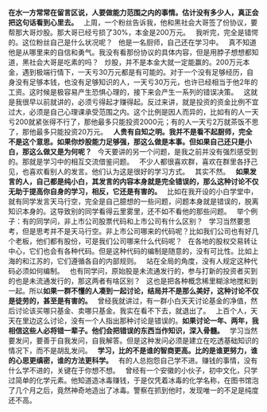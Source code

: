**在水一方常常在留言区说，人要做能力范围之内的事情。估计没有多少人，真正会把这句话看到心里去。**
 
上周，一个粉丝告诉我，他和黑社会大哥签了份协议，要帮那大哥炒股。那大哥已经亏损了30%，本金是200万元。
 
我听完，完全是错愕的。这位粉丝自己是什么状况呢？
 
他是一名厨师，自己还在学习中。
 
真不知道他是从哪里来的自信和勇气。我没有看那份协议的具体内容，但是用脖子想想都知道，黑社会大哥是吃素的吗？
 
炒股，并不是本金大就一定能赢的。200万元本金，遇到极端行情下，一天亏30万元都是有可能的。对于一个没有足够经历，自身没有足够本钱，也没有足够知识的人，一天亏30万元，也许已经相当于他2年的工资。这时候是极容易产生恐惧心理的，接下来会产生一系列的错误决策。
 
这就是我很早以前就讲的，必须亏得起才赚得起。反过来讲，就是投资的资金比例不宜过大，必须是自己心理课承受范围之内。这个比例是因人而异的，比如有的人一天亏200就紧张得不行了，那他最多只能投资2000元；有的人一天亏2万就茶饭不思了，那他最多只能投资20万元。
 
**人贵有自知之明。我并不是看不起厨师，完全不是这个意思。如果你炒股能力足够强，那这么做是本事。但如果自己还只是小白，那这么做又是为何呢？**
 
今天要讲的另一个问题，是我之前并没有强烈感受到的。那就是学习中的相互交流借鉴问题。
 
不少人都很喜欢群，喜欢在群里各抒己见，也喜欢看别人的发言。他们认为这是很好的学习方式。
 
其实不然。
 
**如果发言的人，自己都是纯小白，其发言的内容本身就是完全错误的，那么这种讨论不仅无助于提高你自身的学习，相反，它还是有害的。**
 
比如在我开设的小白学堂中，就有同学发言天马行空，完全是自己臆想的一些问题，问题本身就是错误的，脱离知识本身的。这导致别的同学看得云里雾里，还不如不看他的那些问题。
 
举个例子：有的同学问，非上市公司股票代码和上市公司有什么区别？
 
学习当然要思考，但是思考并不是天马行空。非上市公司哪来的代码呢？比如我们公司也有好几个老板，他们都有股份，可是我们公司哪来什么代码呢？
 
在各地的股权交易转让中心，它们也会有各种代码。但是这种代码的编制是随意的，没有可比性。比如上海的和江苏的，它们遵循各自的内部规则。
 
站在全局的角度，没有人规定这种代码必须如何编制。
 
也有同学问，原始股是未流通发行的，参与打新的投资者买到的也是未流通发行的，那这两者有啥区别？
 
这也是把各种概念稀里糊涂地搅和到一起。所以**如果一群不懂的人凑到一起讨论，结局并不是那么美好，这种讨论不仅是徒劳的，甚至是有害的。**
 
曾经我就讲过，有一群小白天天讨论基金的净值，然后讨论该买哪只基金、卖哪只基金。我实在看不下去，就退出了。
 
上百个人，天天在里边这么讨论，没有一个人指出那种讨论是错误的。**如果讨论一年、两年，我相信这些人必将错一辈子。他们会把错误的东西当作知识，深入骨髓。**
 
学习当然要发问，要善于自我发问，自我解答。但是这种发问必须是建立在吃透基础知识的情况下，而不是胡乱发问。
 
**学习，比的不是谁的智商更高。比的是谁更努力，谁的心思更缜密，谁的方法更科学。**
 
有的人总抱怨自己学不进。赚钱的事情，没有什么学不进的，关键在于你想不想。
 
曾经有一个安徽的小伙子，初中文化，只学过简单的化学元素。他知道造冰毒赚钱，于是仅凭着冰毒的化学名称，在图书馆泡了几个月之后，竟然神奇地造出了冰毒。警察在抓到他时，发现唯一的不足是纯度还不高。